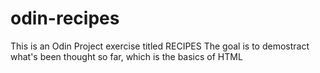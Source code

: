 # odin-recipes
This is an Odin Project exercise titled RECIPES
The goal is to demostract what's been thought so far, which is the basics of HTML